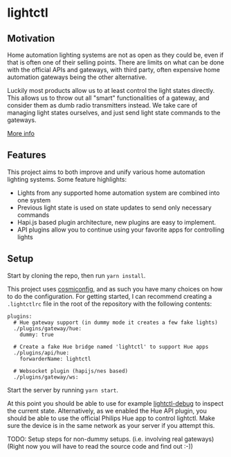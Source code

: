 # lightctl

## Motivation

Home automation lighting systems are not as open as they could be, even if that
is often one of their selling points. There are limits on what can be done with
the official APIs and gateways, with third party, often expensive home
automation gateways being the other alternative.

Luckily most products allow us to at least control the light states directly.
This allows us to throw out all "smart" functionalities of a gateway, and
consider them as dumb radio transmitters instead. We take care of managing
light states ourselves, and just send light state commands to the gateways.

[More info](/docs/motivation.md)

## Features

This project aims to both improve and unify various home automation
lighting systems. Some feature highlights:

* Lights from any supported home automation system are combined into one system
* Previous light state is used on state updates to send only necessary commands
* Hapi.js based plugin architecture, new plugins are easy to implement.
* API plugins allow you to continue using your favorite apps for controlling lights

## Setup

Start by cloning the repo, then run `yarn install`.

This project uses [cosmiconfig](https://github.com/davidtheclark/cosmiconfig),
and as such you have many choices on how to do the configuration. For getting
started, I can recommend creating a `.lightctlrc` file in the root of
the repository with the following contents:

```
plugins:
  # Hue gateway support (in dummy mode it creates a few fake lights)
  ./plugins/gateway/hue:
    dummy: true

  # Create a fake Hue bridge named 'lightctl' to support Hue apps
  ./plugins/api/hue:
    forwarderName: lightctl

  # Websocket plugin (hapijs/nes based)
  ./plugins/gateway/ws:
```

Start the server by running `yarn start`.

At this point you should be able to use for example [lightctl-debug](https://github.com/FruitieX/lightctl-debug)
to inspect the current state. Alternatively, as we enabled the Hue API plugin,
you should be able to use the official Philips Hue app to control lightctl.
Make sure the device is in the same network as your server if you attempt this.

TODO: Setup steps for non-dummy setups. (i.e. involving real gateways)
(Right now you will have to read the source code and find out :-))
